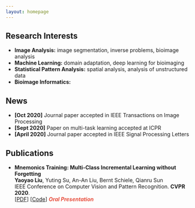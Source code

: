 ```yaml
---
layout: homepage
---
```


## Research Interests

- **Image Analysis:** image segmentation, inverse problems, bioimage analysis
- **Machine Learning:** domain adaptation, deep learning for bioimaging
- **Statistical Pattern Analysis:** spatial analysis, analysis of unstructured data
- **Bioimage Informatics:** 

## News

- **[Oct 2020]** Journal paper accepted in IEEE Transactions on Image Processing
- **[Sept 2020]** Paper on multi-task learning accepted at ICPR
- **[April 2020]** Journal paper accepted in IEEE Signal Processing Letters



## Publications

- **Mnemonics Training: Multi-Class Incremental Learning without Forgetting**
  <br>
  **Yaoyao Liu**, Yuting Su, An-An Liu, Bernt Schiele, Qianru Sun
  <br>
  IEEE Conference on Computer Vision and Pattern Recognition. **CVPR 2020**.
  <br>
  [[PDF](https://arxiv.org/pdf/2002.10211.pdf)] [[Code](https://github.com/yaoyao-liu/mnemonics)] <strong><i style="color:#e74d3c">Oral Presentation</i></strong>


